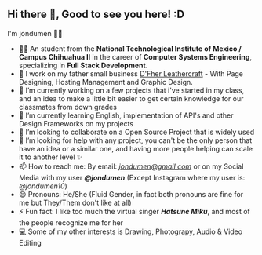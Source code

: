 ## Hi there 👋, Good to see you here! :D

<!--
**jondumen/jondumen** is a ✨ _special_ ✨ repository because its `README.md` (this file) appears on your GitHub profile.

Here are some ideas to get you started:

- 🔭 I’m currently working on ...
- 🌱 I’m currently learning ...
- 👯 I’m looking to collaborate on ...
- 🤔 I’m looking for help with ...
- 💬 Ask me about ...
- 📫 How to reach me: ...
- 😄 Pronouns: ...
- ⚡ Fun fact: ...
-->

I'm jondumen 💙✨

- 👩‍🎓 An student from the **National Technological Institute of Mexico / Campus Chihuahua II** in the career of **Computer Systems Engineering**, specializing in **Full Stack Development**.
- 💼 I work on my father small business [D'Fher Leathercraft](https://www.dfher.com/ "Custom Leatherworks with an special design") - With Page Designing, Hosting Management and Graphic Design.
- 🔭 I’m currently working on a few projects that i've started in my class, and an idea to make a little bit easier to get certain knowledge for our classmates from down grades
- 🌱 I’m currently learning English, implementation of API's and other Design Frameworks on my projects
- 👯 I’m looking to collaborate on a Open Source Project that is widely used
- 🤔 I’m looking for help with any project, you can't be the only person that have an idea or a similar one, and having more people helping can scale it to another level ✨
- 📫 How to reach me: By email: *jondumen@gmail.com* or on my Social Media with my user ***@jondumen*** (Except Instagram where my user is: *@jondumen10*)
- 😄 Pronouns: He/She (Fluid Gender, in fact both pronouns are fine for me but They/Them don't like at all)
- ⚡ Fun fact: I like too much the virtual singer ***Hatsune Miku***, and most of the people recognize me for her
- 💻 Some of my other interests is Drawing, Photograpy, Audio & Video Editing
